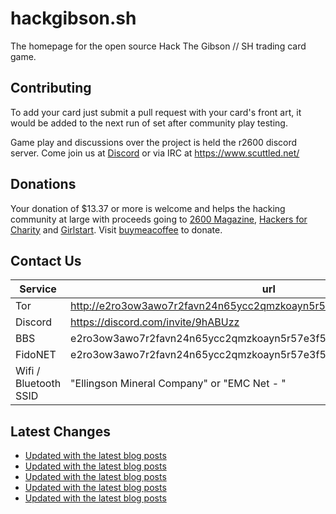 # hackgibson.sh
The homepage for the open source Hack The Gibson // SH trading card game.


## Contributing

To add your card just submit a pull request with your card's front art, it would be added to the next run of set after community play testing.

Game play and discussions over the project is held the r2600 discord server. Come join us at [Discord](https://discord.com/invite/9hABUzz) or via IRC at https://www.scuttled.net/


## Donations

Your donation of $13.37 or more is welcome and helps the hacking community at large with proceeds going to [2600 Magazine](https://2600.com/), [Hackers for Charity](https://hackersforcharity.org) and [Girlstart](https://girlstart.org).  Visit [buymeacoffee](https://www.buymeacoffee.com/hackgibson.sh) to donate.


## Contact Us

Service | url
-|-
Tor | http://e2ro3ow3awo7r2favn24n65ycc2qmzkoayn5r57e3f56nvjwdcgg32ad.onion
Discord | https://discord.com/invite/9hABUzz
BBS | e2ro3ow3awo7r2favn24n65ycc2qmzkoayn5r57e3f56nvjwdcgg32ad.onion:23
FidoNET | e2ro3ow3awo7r2favn24n65ycc2qmzkoayn5r57e3f56nvjwdcgg32ad.onion:24554
Wifi / Bluetooth SSID | "Ellingson Mineral Company" or "EMC Net - <fidonet address>"

## Latest Changes
<!-- BLOG-POST-LIST:START -->
- [Updated with the latest blog posts](https://github.com/DFW2600/hackgibson.sh/commit/671be5f9e1f879a39d6f8f1a0f84621d1639e9cd)
- [Updated with the latest blog posts](https://github.com/DFW2600/hackgibson.sh/commit/b82df647c976f83c91b28a7dcdbad645ab12cfe3)
- [Updated with the latest blog posts](https://github.com/DFW2600/hackgibson.sh/commit/7d0a2bc29efad0f683090cb644392d260fcb98d4)
- [Updated with the latest blog posts](https://github.com/DFW2600/hackgibson.sh/commit/fa59883792d5bce7890b4867db9a4643b5d13fed)
- [Updated with the latest blog posts](https://github.com/DFW2600/hackgibson.sh/commit/de2fab9a177b5e44f2c06acb88c499bb37be2b46)
<!-- BLOG-POST-LIST:END -->
